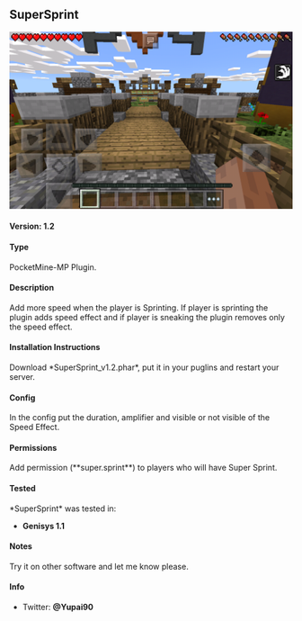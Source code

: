 <h2>SuperSprint</h2>

![My image](https://github.com/Yupai/SuperSprint/blob/master/SuperSprint.png)

<h4>Version: 1.2</h4>

<h4>Type</h4>
PocketMine-MP Plugin.

<h4>Description</h4>
Add more speed when the player is Sprinting. If player is sprinting the plugin adds speed effect and if player is sneaking the plugin removes only the speed effect.

<h4>Installation Instructions</h4>
Download *SuperSprint_v1.2.phar*, put it in your puglins and restart your server.

<h4>Config</h4>
In the config put the duration, amplifier and visible or not visible of the Speed Effect.

<h4>Permissions</h4>
Add permission (**super.sprint**) to players who will have Super Sprint.

<h4>Tested</h4>
*SuperSprint* was tested in:

* **Genisys 1.1**

<h4>Notes</h4>
Try it on other software and let me know please.

<h4>Info</h4>

* Twitter: **@Yupai90**
